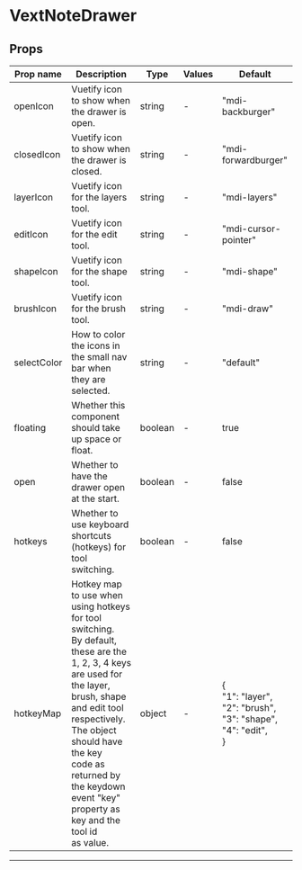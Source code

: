 # VextNoteDrawer

## Props

| Prop name   | Description                                                                                                                                                                                                                                                                                              | Type    | Values | Default                                                                            |
| ----------- | -------------------------------------------------------------------------------------------------------------------------------------------------------------------------------------------------------------------------------------------------------------------------------------------------------- | ------- | ------ | ---------------------------------------------------------------------------------- |
| openIcon    | Vuetify icon to show when the drawer is open.                                                                                                                                                                                                                                                            | string  | -      | "mdi-backburger"                                                                   |
| closedIcon  | Vuetify icon to show when the drawer is closed.                                                                                                                                                                                                                                                          | string  | -      | "mdi-forwardburger"                                                                |
| layerIcon   | Vuetify icon for the layers tool.                                                                                                                                                                                                                                                                        | string  | -      | "mdi-layers"                                                                       |
| editIcon    | Vuetify icon for the edit tool.                                                                                                                                                                                                                                                                          | string  | -      | "mdi-cursor-pointer"                                                               |
| shapeIcon   | Vuetify icon for the shape tool.                                                                                                                                                                                                                                                                         | string  | -      | "mdi-shape"                                                                        |
| brushIcon   | Vuetify icon for the brush tool.                                                                                                                                                                                                                                                                         | string  | -      | "mdi-draw"                                                                         |
| selectColor | How to color the icons in the small nav bar when they are selected.                                                                                                                                                                                                                                      | string  | -      | "default"                                                                          |
| floating    | Whether this component should take up space or float.                                                                                                                                                                                                                                                    | boolean | -      | true                                                                               |
| open        | Whether to have the drawer open at the start.                                                                                                                                                                                                                                                            | boolean | -      | false                                                                              |
| hotkeys     | Whether to use keyboard shortcuts (hotkeys) for tool switching.                                                                                                                                                                                                                                          | boolean | -      | false                                                                              |
| hotkeyMap   | Hotkey map to use when using hotkeys for tool switching.<br/>By default, these are the 1, 2, 3, 4 keys are used for the layer,<br/>brush, shape and edit tool respectively. The object should have the key<br/>code as returned by the keydown event "key" property as key and the tool id<br/>as value. | object  | -      | {<br/> "1": "layer",<br/> "2": "brush",<br/> "3": "shape",<br/> "4": "edit",<br/>} |

---
